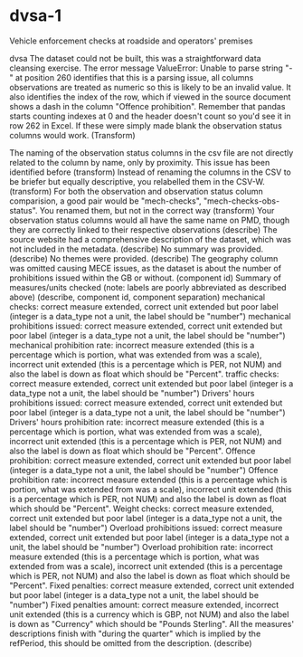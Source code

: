 # dvsa-1
Vehicle enforcement checks at roadside and operators' premises

dvsa
The dataset could not be built, this was a straightforward data cleansing exercise. The error message ValueError: Unable to parse string "-" at position 260 identifies that this is a parsing issue, all columns observations are treated as numeric so this is likely to be an invalid value. It also identifies the index of the row, which if viewed in the source document shows a dash in the column "Offence prohibition". Remember that pandas starts counting indexes at 0 and the header doesn't count so you'd see it in row 262 in Excel. If these were simply made blank the observation status columns would work. (Transform)

The naming of the observation status columns in the csv file are not directly related to the column by name, only by proximity. This issue has been identified before (transform)
Instead of renaming the columns in the CSV to be briefer but equally descriptive, you relabelled them in the CSV-W. (transform)
For both the observation and observation status column comparision, a good pair would be "mech-checks", "mech-checks-obs-status". You renamed them, but not in the correct way (transform)
Your observation status columns would all have the same name on PMD, though they are correctly linked to their respective observations (describe)
The source website had a comprehensive description of the dataset, which was not included in the metadata. (describe)
No summary was provided. (describe)
No themes were provided. (describe)
The geography column was omitted causing MECE issues, as the dataset is about the number of prohibitions issued within the GB or without. (component id)
Summary of measures/units checked (note: labels are poorly abbreviated as described above) (describe, component id, component separation)
mechanical checks: correct measure extended, correct unit extended but poor label (integer is a data_type not a unit, the label should be "number")
mechanical prohibitions issued: correct measure extended, correct unit extended but poor label (integer is a data_type not a unit, the label should be "number")
mechanical prohibition rate: incorrect measure extended (this is a percentage which is portion, what was extended from was a scale), incorrect unit extended (this is a percentage which is PER, not NUM) and also the label is down as float which should be "Percent".
traffic checks: correct measure extended, correct unit extended but poor label (integer is a data_type not a unit, the label should be "number")
Drivers' hours prohibitions issued: correct measure extended, correct unit extended but poor label (integer is a data_type not a unit, the label should be "number")
Drivers' hours prohibition rate: incorrect measure extended (this is a percentage which is portion, what was extended from was a scale), incorrect unit extended (this is a percentage which is PER, not NUM) and also the label is down as float which should be "Percent".
Offence prohibition: correct measure extended, correct unit extended but poor label (integer is a data_type not a unit, the label should be "number")
Offence prohibition rate: incorrect measure extended (this is a percentage which is portion, what was extended from was a scale), incorrect unit extended (this is a percentage which is PER, not NUM) and also the label is down as float which should be "Percent".
Weight checks: correct measure extended, correct unit extended but poor label (integer is a data_type not a unit, the label should be "number")
Overload prohibitions issued: correct measure extended, correct unit extended but poor label (integer is a data_type not a unit, the label should be "number")
Overload prohibition rate: incorrect measure extended (this is a percentage which is portion, what was extended from was a scale), incorrect unit extended (this is a percentage which is PER, not NUM) and also the label is down as float which should be "Percent".
Fixed penalties: correct measure extended, correct unit extended but poor label (integer is a data_type not a unit, the label should be "number")
Fixed penalties amount: correct measure extended, incorrect unit extended (this is a currency which is GBP, not NUM) and also the label is down as "Currency" which should be "Pounds Sterling".
All the measures' descriptions finish with "during the quarter" which is implied by the refPeriod, this should be omitted from the description. (describe)

